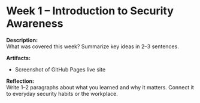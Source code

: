 # Week 1 – Introduction to Security Awareness
 
**Description:**  
What was covered this week? Summarize key ideas in 2–3 sentences.  
 
**Artifacts:**  
- Screenshot of GitHub Pages live site  
 
**Reflection:**  
Write 1–2 paragraphs about what you learned and why it matters. Connect it to everyday security habits or the workplace.
